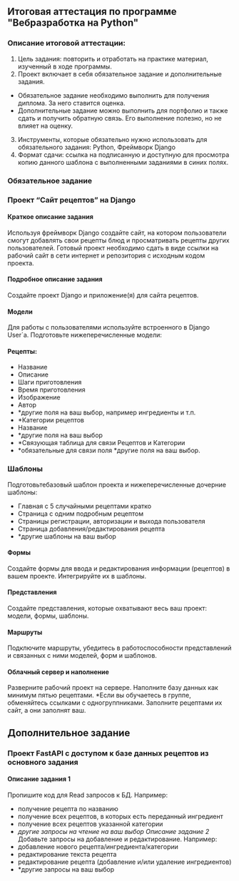 ## Итоговая аттестация по программе "Вебразработка на Python"

### Описание итоговой аттестации:
1) Цель задания: повторить и отработать на практике материал, изученный в ходе
программы.
2) Проект включает в себя обязательное задание и дополнительные задания.
- Обязательное задание необходимо выполнить для получения диплома.
За него ставится оценка.
- Дополнительные задание можно выполнить для портфолио и также
сдать и получить обратную связь. Его выполнение полезно, но не
влияет на оценку.
3) Инструменты, которые обязательно нужно использовать для обязательного
задания: Python, Фреймворк Django
4) Формат сдачи: ссылка на подписанную и доступную для просмотра копию
данного шаблона с выполненными заданиями в синих полях.

### Обязательное задание
### Проект “Сайт рецептов” на Django

#### Краткое описание задания
Используя фреймворк Django создайте сайт, на котором пользователи смогут
добавлять свои рецепты блюд и просматривать рецепты других пользователей.
Готовый проект необходимо сдать в виде ссылки на рабочий сайт в сети интернет и
репозитория с исходным кодом проекта.

#### Подробное описание задания

Создайте проект Django и приложение(я) для сайта рецептов.

#### Модели
Для работы с пользователями используйте встроенного в Django User`a.
Подготовьте нижеперечисленные модели:
#### Рецепты:
- Название
- Описание
- Шаги приготовления
- Время приготовления
- Изображение
- Автор
- *другие поля на ваш выбор, например ингредиенты и т.п.
- *Категории рецептов
- Название
- *другие поля на ваш выбор
- *Связующая таблица для связи Рецептов и Категории
- *обязательные для связи поля
 *другие поля на ваш выбор.

### Шаблоны
Подготовьтебазовый шаблон проекта и нижеперечисленные дочерние шаблоны:
- Главная с 5 случайными рецептами кратко
- Страница с одним подробным рецептом
- Страницы регистрации, авторизации и выхода пользователя
- Страница добавления/редактирования рецепта
- *другие шаблоны на ваш выбор

#### Формы

Создайте формы для ввода и редактирования информации (рецептов) в вашем
проекте. Интегрируйте их в шаблоны.

#### Представления

Создайте представления, которые охватывают весь ваш проект: модели, формы,
шаблоны.

#### Маршруты

Подключите маршруты, убедитесь в работоспособности представлений и связанных
с ними моделей, форм и шаблонов.

#### Облачный сервер и наполнение

Разверните рабочий проект на сервере. Наполните базу данных как минимум пятью
рецептами.
*Если вы обучаетесь в группе, обменяйтесь ссылками с одногруппниками.
Заполните рецептами их сайт, а они заполнят ваш.

## Дополнительное задание

### Проект FastAPI с доступом к базе данных рецептов из основного задания

#### Описание задания 1
Пропишите код для Read запросов к БД. Например:
- получение рецепта по названию
- получение всех рецептов, в которых есть переданный ингредиент
- получение всех рецептов указанной категории
- *другие запросы на чтение на ваш выбор
Описание задание 2*
Добавьте запросы на добавление и редактирование. Например:
- добавление нового рецепта/ингредиента/категории
- редактирование текста рецепта
- редактирование рецепта (добавление и/или удаление ингредиентов)
- *другие запросы на ваш выбор

